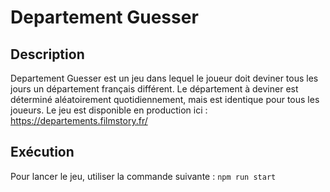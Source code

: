 # Departement Guesser
## Description
Departement Guesser est un jeu dans lequel le joueur doit deviner tous les jours un département français différent. Le département à deviner est déterminé aléatoirement quotidiennement, mais est identique pour tous les joueurs.
Le jeu est disponible en production ici : https://departements.filmstory.fr/

##  Exécution
Pour lancer le jeu, utiliser la commande suivante :
`npm run start`
